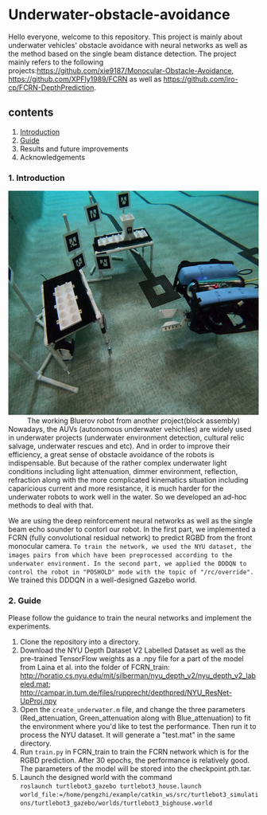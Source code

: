 # Underwater-obstacle-avoidance

Hello everyone, welcome to this repository. This project is mainly about underwater vehicles' obstacle avoidance with neural networks as well as the method based on the single beam distance detection. The project mainly refers to the following projects:https://github.com/xie9187/Monocular-Obstacle-Avoidance, https://github.com/XPFly1989/FCRN as well as https://github.com/iro-cp/FCRN-DepthPrediction.
## contents
   1. [Introduction](https://github.com/2590477658/Underwater-obstacle-avoidance#1-introduction)
   2. [ Guide](https://github.com/2590477658/Underwater-obstacle-avoidance/blob/master/README.md#2-guide) 
   3. Results and future improvements 
   4. Acknowledgements
### 1. Introduction
<div align=center><img width="600" height="450" src="https://github.com/2590477658/Underwater-obstacle-avoidance/raw/master/images/Bluerov_in_another_project.JPG" alt="The working Bluerov robot from another project(block assembly)"/></div>
<center>The working Bluerov robot from another project(block assembly)</center>
Nowadays, the AUVs (autonomous underwater vehichles) are widely used in underwater projects (underwater environment detection, cultural relic salvage, underwater rescues and etc). And in order to improve their efficiency, a great sense of obstacle avoidance of the robots is indispensable. But because of the rather complex underwater light conditions including light attenuation, dimmer environment, reflection, refraction along with the more complicated kinematics situation including caparicious current and more resistance, it is much harder for the underwater robots to work well in the water. So we developed an ad-hoc methods to deal with that.

We are using the deep reinforcement neural networks as well as the single beam echo sounder to contorl our robot. In the first part, we implemented a FCRN (fully convolutional residual network) to predict RGBD from the front monocular camera. `To train the network, we used the NYU dataset, the images pairs from which have been preprocessed according to the underwater environment. In the second part, we applied the DDDQN to control the robot in "POSHOLD" mode with the topic of "/rc/override".` We trained this DDDQN in a well-designed Gazebo world. 
### 2. Guide
Please follow the guidance to train the neural networks and implement the experiments.
1. Clone the repository into a directory.
2. Download the NYU Depth Dataset V2 Labelled Dataset as well as the pre-trained TensorFlow weights as a .npy file for a part of the model from Laina et al. into the folder of FCRN_train:
http://horatio.cs.nyu.edu/mit/silberman/nyu_depth_v2/nyu_depth_v2_labeled.mat; http://campar.in.tum.de/files/rupprecht/depthpred/NYU_ResNet-UpProj.npy 
3. Open the `create_underwater.m` file, and change the three parameters (Red_attenuation, Green_attenuation along with Blue_attenuation) to fit the environment where you'd like to test the  performance. Then run it to process the NYU dataset. It will generate a "test.mat" in the same directory.
4. Run `train.py` in FCRN_train to train the FCRN network which is for the RGBD prediction. After 30 epochs, the performance is relatively good. The parameters of the model will be stored into the checkpoint.pth.tar.
5. Launch the designed world with the command <br>
`roslaunch turtlebot3_gazebo turtlebot3_house.launch world_file:=/home/pengzhi/example/catkin_ws/src/turtlebot3_simulations/turtlebot3_gazebo/worlds/turtlebot3_bighouse.world`
